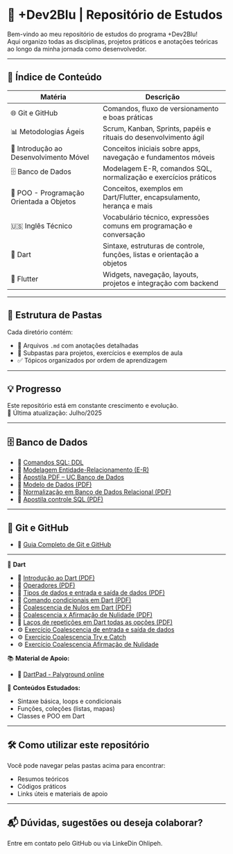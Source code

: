 # 📘 +Dev2Blu | Repositório de Estudos

Bem-vindo ao meu repositório de estudos do programa +Dev2Blu!  
Aqui organizo todas as disciplinas, projetos práticos e anotações teóricas ao longo da minha jornada como desenvolvedor.

---

## 🚀 Índice de Conteúdo

| Matéria                         | Descrição                                                     |
|--------------------------------|---------------------------------------------------------------|
| 🌐 Git e GitHub                | Comandos, fluxo de versionamento e boas práticas              |
| 📊 Metodologias Ágeis          | Scrum, Kanban, Sprints, papéis e rituais do desenvolvimento ágil |
| 📱 Introdução ao Desenvolvimento Móvel | Conceitos iniciais sobre apps, navegação e fundamentos móveis |
| 🗄️ Banco de Dados              | Modelagem E-R, comandos SQL, normalização e exercícios práticos |
| 🧱 POO - Programação Orientada a Objetos | Conceitos, exemplos em Dart/Flutter, encapsulamento, herança e mais |
| 🇺🇸 Inglês Técnico              | Vocabulário técnico, expressões comuns em programação e conversação |
| 🎯 Dart                       | Sintaxe, estruturas de controle, funções, listas e orientação a objetos |
| 💙 Flutter                    | Widgets, navegação, layouts, projetos e integração com backend |

---

## 📂 Estrutura de Pastas

Cada diretório contém:

- 📄 Arquivos `.md` com anotações detalhadas
- 📁 Subpastas para projetos, exercícios e exemplos de aula
- ✅ Tópicos organizados por ordem de aprendizagem

---

## 💡 Progresso

Este repositório está em constante crescimento e evolução.  
📅 Última atualização: Julho/2025

---

## 🗄️ Banco de Dados

- 📄 [Comandos SQL: DDL](Banco-de-Dados/comandos-sql.md)  
- 🧠 [Modelagem Entidade-Relacionamento (E-R)](Banco-de-Dados/modelo-er.md)  
- 📘 [Apostila PDF – UC Banco de Dados](Banco-de-Dados/Comandos%20-%20UC%20Banco%20de%20Dados.pdf)  
- 📘 [Modelo de Dados (PDF)](Banco-de-Dados/modelo%20de%20dados.pdf)  
- 📘 [Normalização em Banco de Dados Relacional (PDF)](Banco-de-Dados/Normalizacao-em-Banco-de-Dados-Relacional.pdf)
- 📘 [Apostila controle SQL (PDF)](Banco-de-Dados\apostila_controle_sql_mysql.pdf)

---

## 🔧 Git e GitHub

- 📘 [Guia Completo de Git e GitHub](Git-GitHub/guia-completo.md)

---

🚀 **Dart** 

- 📘 [Introdução ao Dart (PDF)](Dart\IntroduçãoaoDART.pdf)
- 📘 [Operadores (PDF)](Dart\Operadores.pdf)
- 📘 [Tipos de dados e entrada e saída de dados (PDF)](Dart\TiposdeDadoseEntradaeSaídadeDados.pdf)
- 📘 [Comando condicionais em Dart (PDF)](Dart\1.Comandos-Condicionais-em-Dart.pdf)
- 📘 [Coalescencia de Nulos em Dart (PDF)](Dart\2.Coalescencia-de-Nulos-em-Dart.pdf)
- 📘 [Coalescencia x Afirmação de Nulidade (PDF)](Dart\3.CoalescenciaXAfirmaçãoDeNulidade.pdf)
- 📘 [Laços de repetições em Dart todas as opções (PDF)](Dart\4.Lacos-de-Repeticao-em-Dart-Todas-as-Opcoes.pdf)
- ⚙️ [Exercício Coalescencia de entrada e saída de dados](Dart\Exercício\coalescencia_entrada_dados.dart)
- ⚙️ [Exercício Coalescencia Try e Catch](Dart\Exercício\coalescencia_try_catch.dart)
- ⚙️ [Exercício Coalescencia Afirmação de Nulidade](Dart\CoalescenciaXAfirmaçãoDeNulidade.pptx)

📚 **Material de Apoio:**

- 🔧 [DartPad - Palyground online](https://dartpad.dev/)

📝 **Conteúdos Estudados:**
- Sintaxe básica, loops e condicionais
- Funções, coleções (listas, mapas)
- Classes e POO em Dart

---


## 🛠️ Como utilizar este repositório

Você pode navegar pelas pastas acima para encontrar:

- Resumos teóricos  
- Códigos práticos  
- Links úteis e materiais de apoio  

---

## 📬 Dúvidas, sugestões ou deseja colaborar?

Entre em contato pelo GitHub ou via LinkeDin Ohlipeh.